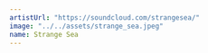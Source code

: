 ```yaml
---
artistUrl: "https://soundcloud.com/strangesea/"
image: "../../assets/strange_sea.jpeg"
name: Strange Sea
---
```

